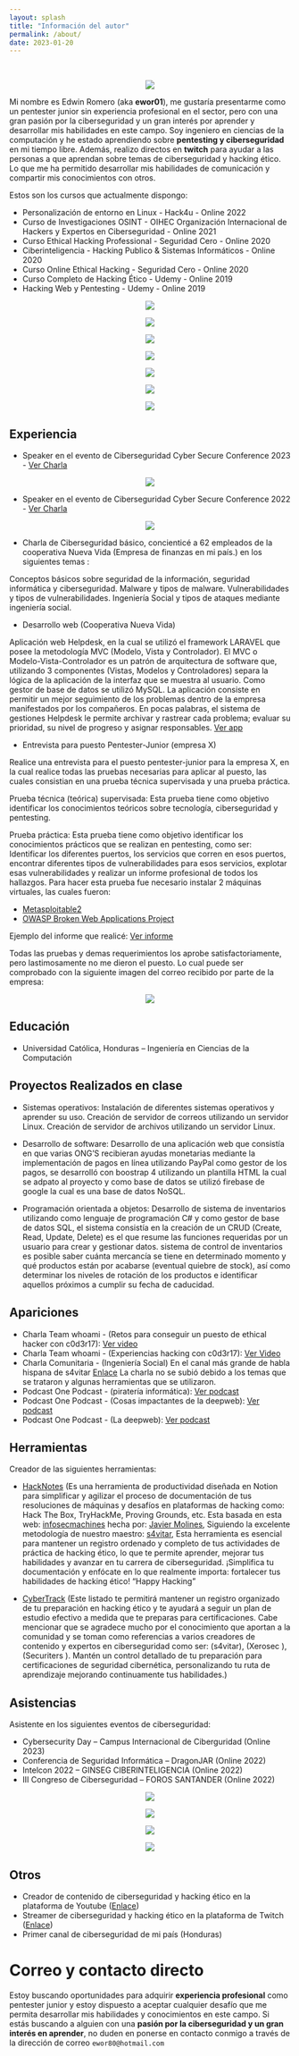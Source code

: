 ```yaml
---
layout: splash
title: "Información del autor"
permalink: /about/
date: 2023-01-20
---
```


<br>

<p align="center">
<img src="/assets/images/about/ewor01.png">
</p>

Mi nombre es Edwin Romero (aka **ewor01**), me gustaría presentarme como un pentester junior sin experiencia profesional en el sector, 
pero con una gran pasión por la ciberseguridad y un gran interés por aprender y desarrollar mis habilidades en este campo. 
Soy ingeniero en ciencias de la computación y he estado aprendiendo sobre **pentesting y ciberseguridad** en mi tiempo libre. 
Además, realizo directos en **twitch** para ayudar a las personas a que aprendan sobre temas de ciberseguridad y hacking ético. 
Lo que me ha permitido desarrollar mis habilidades de comunicación y compartir mis conocimientos con otros.

Estos son los cursos que actualmente dispongo:

- Personalización de entorno en Linux - Hack4u - Online 2022
- Curso de Investigaciones OSINT - OIHEC Organización Internacional de Hackers y Expertos en Ciberseguridad - Online 2021 
- Curso Ethical Hacking Professional - Seguridad Cero - Online 2020
- Ciberinteligencia - Hacking Publico & Sistemas Informáticos  - Online 2020
- Curso Online Ethical Hacking - Seguridad Cero - Online 2020
- Curso Completo de Hacking Ético - Udemy - Online  2019
- Hacking Web y Pentesting - Udemy - Online 2019

<p align="center">
<img src="/assets/images/about/Personalizacion-Linux.png">
</p>

<p align="center">
<img src="/assets/images/about/Osint-OIHEC.png">
</p>

<p align="center">
<img src="/assets/images/about/ethical-hacking-professional.png">
</p>

<p align="center">
<img src="/assets/images/about/ciberinteligencia.png">
</p>

<p align="center">
<img src="/assets/images/about/ethical-hacking.png">
</p>

<p align="center">
<img src="/assets/images/about/hacking-etico-completo.png">
</p>

<p align="center">
<img src="/assets/images/about/hacking-web.png">
</p>


## Experiencia
- Speaker en el evento de Ciberseguridad Cyber Secure Conference 2023 - [Ver Charla](https://www.youtube.com/watch?v=vZCkHLXZCvQ)

<p align="center">
<img src="/assets/images/about/Cyber-Secure-2023.png">
</p>


- Speaker en el evento de Ciberseguridad Cyber Secure Conference 2022 - [Ver Charla](https://youtu.be/cAcId5gqJnU)

<p align="center">
<img src="/assets/images/about/Cyber-Secure-Nation.jpg">
</p>

- Charla de Ciberseguridad básico, concienticé a 62 empleados de la cooperativa Nueva Vida (Empresa de finanzas en mi país.) en los siguientes temas :

Conceptos básicos sobre seguridad de la información, seguridad informática y ciberseguridad.
Malware y tipos de malware.
Vulnerabilidades y tipos de vulnerabilidades.
Ingeniería Social y tipos de ataques mediante ingeniería social.

- Desarrollo web (Cooperativa Nueva Vida)

Aplicación web Helpdesk, en la cual se utilizó el framework LARAVEL que posee la  metodología MVC (Modelo, Vista y Controlador). 
El MVC o Modelo-Vista-Controlador es un patrón de arquitectura de software que, utilizando 3 componentes (Vistas, Modelos y Controladores) separa la lógica de la aplicación de la interfaz que se muestra al usuario. 
Como gestor de base de datos se utilizó MySQL. La aplicación consiste en permitir un mejor seguimiento de los problemas dentro de la empresa manifestados por los compañeros. 
En pocas palabras, el sistema de gestiones Helpdesk le permite archivar y rastrear cada problema; evaluar su prioridad, su nivel de progreso y asignar responsables. [Ver app](https://helpdesk.coopnuevavida.com/)

- Entrevista para puesto Pentester-Junior (empresa X)

Realice una entrevista para el puesto pentester-junior para la empresa X, en la cual realice todas las pruebas necesarias para aplicar al puesto, las cuales consistian en una prueba técnica supervisada y una prueba práctica.

Prueba técnica (teórica) supervisada:
Esta prueba tiene como objetivo identificar los conocimientos teóricos sobre tecnología, ciberseguridad y pentesting.

Prueba práctica: 
Esta prueba tiene como objetivo identificar los conocimientos prácticos que se realizan en pentesting, como ser: Identificar los diferentes puertos, los servicios que corren en esos puertos, encontrar diferentes tipos de vulnerabilidades para esos servicios, explotar esas vulnerabilidades y realizar un informe profesional de todos los hallazgos.
Para hacer esta prueba fue necesario instalar 2 máquinas virtuales, las cuales fueron:
- [Metasploitable2](https://sourceforge.net/projects/metasploitable/) 
- [OWASP Broken Web Applications Project](https://sourceforge.net/projects/owaspbwa/)

Ejemplo del informe que realicé: <a href="/assets/files/Devel.pdf">Ver informe</a>

Todas las pruebas y demas requerimientos los aprobe satisfactoriamente, pero lastimosamente no me dieron el puesto. Lo cual puede ser comprobado con la siguiente imagen del correo recibido por parte de la empresa:

<p align="center">
<img src="/assets/images/about/Devel.png">
</p>
 
## Educación

- Universidad Católica, Honduras – Ingeniería en Ciencias de la Computación 

## Proyectos Realizados en clase

- Sistemas operativos:
Instalación de diferentes sistemas operativos y aprender su uso.
Creación de servidor de correos utilizando un servidor Linux.
Creación de servidor de archivos utilizando un servidor Linux.

- Desarrollo de software:
Desarrollo de una aplicación web que consistía en que varias ONG’S recibieran ayudas monetarias mediante la implementación de pagos en línea utilizando PayPal como gestor de los pagos, se desarrolló con boostrap 4 utilizando un plantilla HTML la cual se adpato al proyecto y como base de datos se utilizó firebase de google la cual es una base de datos NoSQL.

- Programación orientada a objetos:
Desarrollo de sistema de inventarios utilizando como lenguaje de programación C# y como gestor de base de datos SQL, el sistema consistía en la creación de un CRUD (Create, Read, Update, Delete) es el que resume las funciones requeridas por un usuario para crear y gestionar datos. sistema de control de inventarios es posible saber cuánta mercancía se tiene en determinado momento y qué productos están por acabarse (eventual quiebre de stock), así como determinar los niveles de rotación de los productos e identificar aquellos próximos a cumplir su fecha de caducidad.


## Apariciones

- Charla Team whoami - (Retos para conseguir un puesto de ethical hacker con c0d3r17): [Ver video](https://youtu.be/6azrrjRFdEI?si=pXinqx3T9QYZUJsA)
- Charla Team whoami - (Experiencias hacking con c0d3r17): [Ver Video](https://www.youtube.com/watch?v=JFSYGdSUNpI&t=1090s)
- Charla Comunitaria - (Ingeniería Social) En el canal más grande de habla hispana de s4vitar [Enlace](https://twitch.tv/s4vitaar) La charla no se subió debido a los temas que se trataron y algunas herramientas que se utilizaron.
- Podcast One Podcast - (piratería informática): [Ver podcast](https://www.youtube.com/watch?v=XYuWT86ix-E)
- Podcast One Podcast - (Cosas impactantes de la deepweb): [Ver podcast](https://www.youtube.com/watch?v=uxphCzfOD14) 
- Podcast One Podcast - (La deepweb): [Ver podcast](https://www.youtube.com/watch?v=2shy9UKnyUY&t=50s)

## Herramientas

Creador de las siguientes herramientas:

- [HackNotes](https://ewor01.notion.site/ewor01/Gu-a-por-ewor01-fd09caf6aba74b67b405a9a5bf9644f9) (Es una herramienta de productividad diseñada en Notion para simplificar y agilizar el proceso de documentación de tus resoluciones de máquinas y desafíos en plataformas de hacking como: Hack The Box, TryHackMe, Proving Grounds, etc. Esta basada en esta web: [infosecmachines](https://infosecmachines.io/) hecha por: [Javier Molines](https://github.com/JavierMolines), Siguiendo la excelente metodología de nuestro maestro: [s4vitar](https://twitter.com/s4vitar), Esta herramienta es esencial para mantener un registro ordenado y completo de tus actividades de práctica de hacking ético, lo que te permite aprender, mejorar tus habilidades y avanzar en tu carrera de ciberseguridad. ¡Simplifica tu documentación y enfócate en lo que realmente importa: fortalecer tus habilidades de hacking ético! “Happy Hacking”

- [CyberTrack](https://ewor01.notion.site/CyberTrack-by-ewor01-2180be6bb6854b55be9cdcc012f89180) (Este listado te permitirá mantener un registro organizado de tu preparación en hacking ético y te ayudará a seguir un plan de estudio efectivo a medida que te preparas para certificaciones.  Cabe mencionar  que se agradece mucho por el conocimiento que aportan a la comunidad y se toman como referencias a varios creadores de contenido y expertos en ciberseguridad como ser: (s4vitar), (Xerosec ), (Securiters ). Mantén un control detallado de tu preparación para certificaciones de seguridad cibernética, personalizando tu ruta de aprendizaje mejorando continuamente tus habilidades.)

## Asistencias
Asistente en los siguientes eventos de ciberseguridad:

- Cybersecurity Day – Campus Internacional de Ciberguridad (Online 2023)
- Conferencia de Seguridad Informática – DragonJAR (Online 2022)
- Intelcon 2022 – GINSEG CIBERINTELIGENCIA (Online 2022)
- III Congreso de Ciberseguridad – FOROS SANTANDER (Online 2022)

<p align="center">
<img src="/assets/images/about/Cybersecurity-Day.png">
</p>

<p align="center">
<img src="/assets/images/about/dragonjar.png">
</p>

<p align="center">
<img src="/assets/images/about/IntelCon.png">
</p>

<p align="center">
<img src="/assets/images/about/Congreso-Ciberseguridad.png">
</p>

## Otros

- Creador de contenido de ciberseguridad y hacking ético en la plataforma de Youtube ([Enlace](https://youtube.com/ewor161))
- Streamer de ciberseguridad y hacking ético en la plataforma de Twitch ([Enlace](https://twitch.tv/ewor01))
- Primer canal de ciberseguridad de mi país (Honduras)

# Correo y contacto directo

Estoy buscando oportunidades para adquirir **experiencia profesional** como pentester junior y estoy dispuesto a aceptar cualquier desafío que me permita desarrollar mis habilidades y conocimientos en este campo. 
Si estás buscando a alguien con una **pasión por la ciberseguridad y un gran interés en aprender**, no duden en ponerse en contacto conmigo a través de la dirección de correo `ewor80@hotmail.com`
